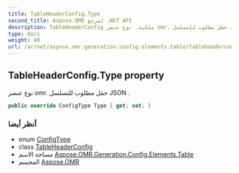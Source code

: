```yaml
---
title: TableHeaderConfig.Type
second_title: Aspose.OMR لمرجع .NET API
description: TableHeaderConfig ملكية. نوع عنصر omr. حقل مطلوب للتسلسل JSON .
type: docs
weight: 40
url: /ar/net/aspose.omr.generation.config.elements.table/tableheaderconfig/type/
---
```

## TableHeaderConfig.Type property

نوع عنصر omr. حقل مطلوب للتسلسل JSON .

```csharp
public override ConfigType Type { get; set; }
```

### أنظر أيضا

* enum [ConfigType](../../../aspose.omr.generation.config.enums/configtype/)
* class [TableHeaderConfig](../)
* مساحة الاسم [Aspose.OMR.Generation.Config.Elements.Table](../../tableheaderconfig/)
* المجسم [Aspose.OMR](../../../)


